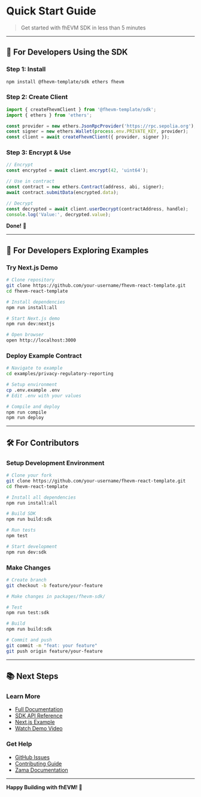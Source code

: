 # Quick Start Guide

> Get started with fhEVM SDK in less than 5 minutes

---

## 🚀 For Developers Using the SDK

### Step 1: Install

```bash
npm install @fhevm-template/sdk ethers fhevm
```

### Step 2: Create Client

```typescript
import { createFhevmClient } from '@fhevm-template/sdk';
import { ethers } from 'ethers';

const provider = new ethers.JsonRpcProvider('https://rpc.sepolia.org');
const signer = new ethers.Wallet(process.env.PRIVATE_KEY, provider);
const client = await createFhevmClient({ provider, signer });
```

### Step 3: Encrypt & Use

```typescript
// Encrypt
const encrypted = await client.encrypt(42, 'uint64');

// Use in contract
const contract = new ethers.Contract(address, abi, signer);
await contract.submitData(encrypted.data);

// Decrypt
const decrypted = await client.userDecrypt(contractAddress, handle);
console.log('Value:', decrypted.value);
```

**Done!** 🎉

---

## 📱 For Developers Exploring Examples

### Try Next.js Demo

```bash
# Clone repository
git clone https://github.com/your-username/fhevm-react-template.git
cd fhevm-react-template

# Install dependencies
npm run install:all

# Start Next.js demo
npm run dev:nextjs

# Open browser
open http://localhost:3000
```

### Deploy Example Contract

```bash
# Navigate to example
cd examples/privacy-regulatory-reporting

# Setup environment
cp .env.example .env
# Edit .env with your values

# Compile and deploy
npm run compile
npm run deploy
```

---

## 🛠️ For Contributors

### Setup Development Environment

```bash
# Clone your fork
git clone https://github.com/your-username/fhevm-react-template.git
cd fhevm-react-template

# Install all dependencies
npm run install:all

# Build SDK
npm run build:sdk

# Run tests
npm test

# Start development
npm run dev:sdk
```

### Make Changes

```bash
# Create branch
git checkout -b feature/your-feature

# Make changes in packages/fhevm-sdk/

# Test
npm run test:sdk

# Build
npm run build:sdk

# Commit and push
git commit -m "feat: your feature"
git push origin feature/your-feature
```

---

## 📚 Next Steps

### Learn More
- [Full Documentation](./README.md)
- [SDK API Reference](./packages/fhevm-sdk/README.md)
- [Next.js Example](./examples/nextjs-privacy-dashboard/README.md)
- [Watch Demo Video](./demo.mp4)

### Get Help
- [GitHub Issues](https://github.com/your-username/fhevm-react-template/issues)
- [Contributing Guide](./CONTRIBUTING.md)
- [Zama Documentation](https://docs.zama.ai/fhevm)

---

**Happy Building with fhEVM! 🔐**
